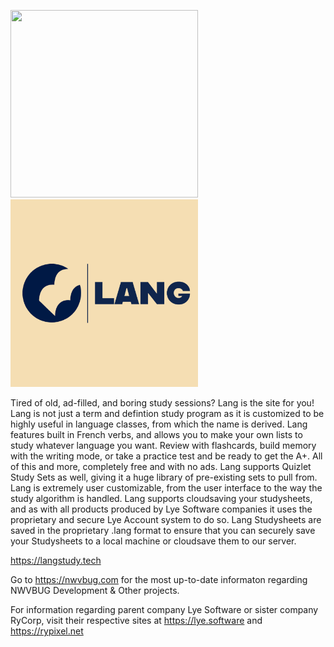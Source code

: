 
<img src="https://github.com/nwvbug/Lang/blob/main/nwvbugpurple.png" width="300" height="300"> <img src="https://github.com/nwvbug/nwvbug-logos/blob/main/Lang%20Logos/RedesLangwBg.png" width="300" height="300">



Tired of old, ad-filled, and boring study sessions? Lang is the site for you! Lang is not just a term and defintion study program as it is customized to be highly useful in language classes, from which the name is derived. Lang features built in French verbs, and allows you to make your own lists to study whatever language you want. Review with flashcards, build memory with the writing mode, or take a practice test and be ready to get the A+. All of this and more, completely free and with no ads. Lang supports Quizlet Study Sets as well, giving it a huge library of pre-existing sets to pull from. Lang is extremely user customizable, from the user interface to the way the study algorithm is handled. Lang supports cloudsaving your studysheets, and as with all products produced by Lye Software companies it uses the proprietary and secure Lye Account system to do so. Lang Studysheets are saved in the proprietary .lang format to ensure that you can securely save your Studysheets to a local machine or cloudsave them to our server.

https://langstudy.tech


Go to https://nwvbug.com for the most up-to-date informaton regarding NWVBUG Development & Other projects.

For information regarding parent company Lye Software or sister company RyCorp, visit their respective sites at https://lye.software and https://rypixel.net




